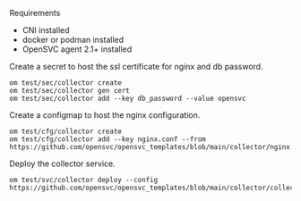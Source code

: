 Requirements
* CNI installed
* docker or podman installed
* OpenSVC agent 2.1+ installed

Create a secret to host the ssl certificate for nginx and db password.

```
om test/sec/collector create
om test/sec/collector gen cert
om test/sec/collector add --key db_password --value opensvc
```

Create a configmap to host the nginx configuration.

```
om test/cfg/collector create
om test/cfg/collector add --key nginx.conf --from https://github.com/opensvc/opensvc_templates/blob/main/collector/nginx.conf
```

Deploy the collector service.
```
om test/svc/collector deploy --config https://github.com/opensvc/opensvc_templates/blob/main/collector/collector.conf
```
